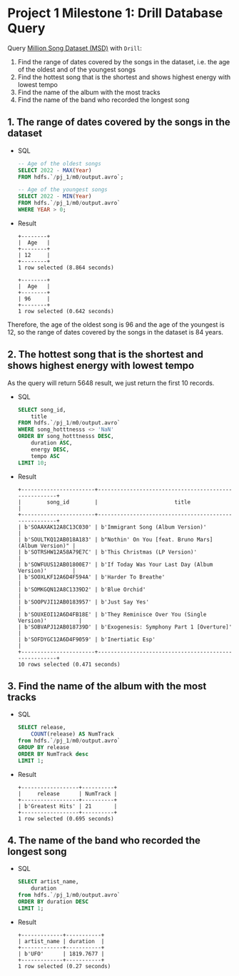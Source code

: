# Project 1 Milestone 1: Drill Database Query

Query [Million Song Dataset (MSD)](http://millionsongdataset.com) with `Drill`:

1. Find the range of dates covered by the songs in the dataset, i.e. the age of the oldest and of the youngest songs
2. Find the hottest song that is the shortest and shows highest energy with lowest tempo
3. Find the name of the album with the most tracks
4. Find the name of the band who recorded the longest song

## 1. The range of dates covered by the songs in the dataset

- SQL

    ```sql
    -- Age of the oldest songs
    SELECT 2022 - MAX(Year)
    FROM hdfs.`/pj_1/m0/output.avro`;

    -- Age of the youngest songs
    SELECT 2022 - MIN(Year)
    FROM hdfs.`/pj_1/m0/output.avro`
    WHERE YEAR > 0;
    ```

- Result

    ```log
    +--------+
    |  Age   |
    +--------+
    | 12     |
    +--------+
    1 row selected (8.864 seconds)

    +--------+
    |  Age   |
    +--------+
    | 96     |
    +--------+
    1 row selected (0.642 seconds)
    ```

Therefore, the age of the oldest song is 96 and the age of the youngest is 12, so the range of dates covered by the songs in the dataset is 84 years.

## 2. The hottest song that is the shortest and shows highest energy with lowest tempo

As the query will return 5648 result, we just return the first 10 records.

- SQL

    ```sql
    SELECT song_id,
        title
    FROM hdfs.`/pj_1/m0/output.avro`
    WHERE song_hotttnesss <> 'NaN'
    ORDER BY song_hotttnesss DESC,
        duration ASC,
        energy DESC,
        tempo ASC
    LIMIT 10;
    ```

- Result

    ```log
    +-----------------------+------------------------------------------------------+
    |        song_id        |                        title                         |
    +-----------------------+------------------------------------------------------+
    | b'SOAAXAK12A8C13C030' | b'Immigrant Song (Album Version)'                    |
    | b'SOULTKQ12AB018A183' | b"Nothin' On You [feat. Bruno Mars] (Album Version)" |
    | b'SOTRSHW12A58A79E7C' | b'This Christmas (LP Version)'                       |
    | b'SOWFUUS12AB01800E7' | b'If Today Was Your Last Day (Album Version)'        |
    | b'SOOXLKF12A6D4F594A' | b'Harder To Breathe'                                 |
    | b'SOMKGQN12A8C1339D2' | b'Blue Orchid'                                       |
    | b'SOOPVJI12AB0183957' | b'Just Say Yes'                                      |
    | b'SOUXEOI12A6D4FB18E' | b'They Reminisce Over You (Single Version)'          |
    | b'SOBVAPJ12AB018739D' | b'Exogenesis: Symphony Part 1 [Overture]'            |
    | b'SOFDYGC12A6D4F9059' | b'Inertiatic Esp'                                    |
    +-----------------------+------------------------------------------------------+
    10 rows selected (0.471 seconds)
    ```

## 3. Find the name of the album with the most tracks

- SQL

    ```sql
    SELECT release,
        COUNT(release) AS NumTrack
    from hdfs.`/pj_1/m0/output.avro`
    GROUP BY release
    ORDER BY NumTrack desc
    LIMIT 1;
    ```

- Result

    ```log
    +------------------+----------+
    |     release      | NumTrack |
    +------------------+----------+
    | b'Greatest Hits' | 21       |
    +------------------+----------+
    1 row selected (0.695 seconds)
    ```



## 4. The name of the band who recorded the longest song

- SQL

    ```sql
    SELECT artist_name,
        duration
    from hdfs.`/pj_1/m0/output.avro`
    ORDER BY duration DESC
    LIMIT 1;
    ```

- Result

    ```log
    +-------------+-----------+
    | artist_name | duration  |
    +-------------+-----------+
    | b'UFO'      | 1819.7677 |
    +-------------+-----------+
    1 row selected (0.27 seconds)
    ```
